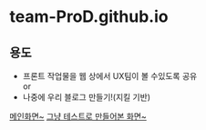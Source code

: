 # team-ProD.github.io

## 용도
- 프론트 작업물을 웹 상에서 UX팀이 볼 수있도록 공유  
or
- 나중에 우리 블로그 만들기!(지킬 기반)

[메인화면~](https://team-prod.github.io)
[그냥 테스트로 만들어본 화면~](https://team-prod.github.io/navigation)